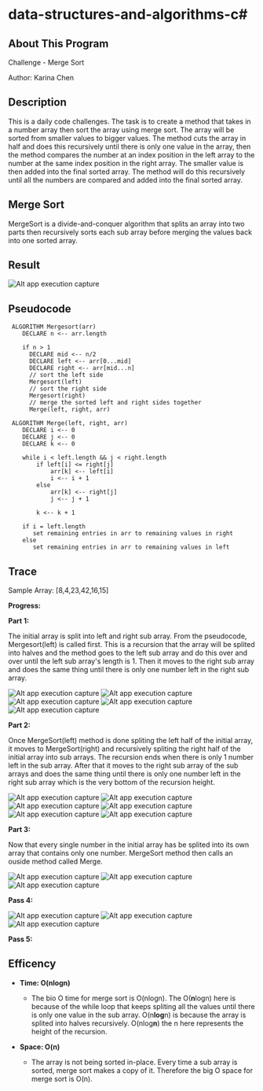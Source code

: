 # data-structures-and-algorithms-c#

## About This Program
Challenge - Merge Sort

Author: Karina Chen

## Description
This is a daily code challenges. The task is to create a method that takes in a number array then sort the array using merge sort. The array will be sorted from smaller values to bigger values. The method cuts the array in half and does this recursively until there is only one value in the array, then the method compares the number at an index position in the left array to the number at the same index position in the right array. The smaller value is then added into the final sorted array. The method will do this recursively until all the numbers are compared and added into the final sorted array.

## Merge Sort
MergeSort is a divide-and-conquer algorithm that splits an array into two parts then recursively sorts each sub array before merging the values back into one sorted array.

## Result
![Alt app execution capture](/Assets/.JPG)

## Pseudocode
```
 ALGORITHM Mergesort(arr)
    DECLARE n <-- arr.length
           
    if n > 1
      DECLARE mid <-- n/2
      DECLARE left <-- arr[0...mid]
      DECLARE right <-- arr[mid...n]
      // sort the left side
      Mergesort(left)
      // sort the right side
      Mergesort(right)
      // merge the sorted left and right sides together
      Merge(left, right, arr)

 ALGORITHM Merge(left, right, arr)
    DECLARE i <-- 0
    DECLARE j <-- 0
    DECLARE k <-- 0

    while i < left.length && j < right.length
        if left[i] <= right[j]
            arr[k] <-- left[i]
            i <-- i + 1
        else
            arr[k] <-- right[j]
            j <-- j + 1
            
        k <-- k + 1

    if i = left.length
       set remaining entries in arr to remaining values in right
    else
       set remaining entries in arr to remaining values in left
```
## Trace
Sample Array:
[8,4,23,42,16,15]


**Progress:**

**Part 1:**

The initial array is split into left and right sub array. From the pseudocode, Mergesort(left) is called first. This is a recursion that the array will be splited into halves and the method goes to the left sub array and do this over and over until the left sub array's length is 1.
Then it moves to the right sub array and does the same thing until there is only one number left in the right sub array.

![Alt app execution capture](/Assets/code27_1.jpg)
![Alt app execution capture](/Assets/code27_2.jpg)
![Alt app execution capture](/Assets/code27_3.jpg)
![Alt app execution capture](/Assets/code27_4.jpg)
![Alt app execution capture](/Assets/code27_5.jpg)

**Part 2:**

Once MergeSort(left) method is done spliting the left half of the initial array, it moves to MergeSort(right) and recursively spliting the right half of the initial array into sub arrays. The recursion ends when there is only 1 number left in the sub array.
After that it moves to the right sub array of the sub arrays and does the same thing until there is only one number left in the right sub array which is the very bottom of the recursion height.

![Alt app execution capture](/Assets/code27_6.jpg)
![Alt app execution capture](/Assets/code27_7.jpg)
![Alt app execution capture](/Assets/code27_8.jpg)
![Alt app execution capture](/Assets/code27_9.jpg)
![Alt app execution capture](/Assets/code27_10.jpg)
![Alt app execution capture](/Assets/code27_11.jpg)

**Part 3:**

Now that every single number in the initial array has be splited into its own array that contains only one number. MergeSort method then calls an ouside method called Merge.


![Alt app execution capture](/Assets/code27_12.jpg)
![Alt app execution capture](/Assets/code27_13.jpg)
![Alt app execution capture](/Assets/code27_14.jpg)

**Pass 4:**


![Alt app execution capture](/Assets/code27_15.jpg)
![Alt app execution capture](/Assets/code27_16.jpg)
![Alt app execution capture](/Assets/code27_17.jpg)

**Pass 5:**



## Efficency

* **Time: O(nlogn)**
  * The bio O time for merge sort is O(nlogn). The O(**n**logn) here is because of the while loop that keeps spliting all the values until there is only one value in the sub array. O(n**log**n) is because the array is splited into halves recursively. O(nlog**n**) the n here represents the height of the recursion.

* **Space: O(n)**
  * The array is not being sorted in-place. Every time a sub array is sorted, merge sort makes a copy of it. Therefore the big O space for merge sort is O(n).